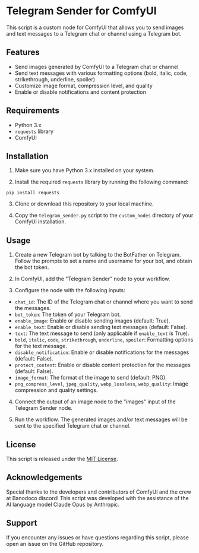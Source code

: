 # Telegram Sender for ComfyUI

This script is a custom node for ComfyUI that allows you to send images and text messages to a Telegram chat or channel using a Telegram bot.

## Features

- Send images generated by ComfyUI to a Telegram chat or channel
- Send text messages with various formatting options (bold, italic, code, strikethrough, underline, spoiler)
- Customize image format, compression level, and quality
- Enable or disable notifications and content protection

## Requirements

- Python 3.x
- `requests` library
- ComfyUI

## Installation

1. Make sure you have Python 3.x installed on your system.

2. Install the required `requests` library by running the following command:

```pip install requests```

3. Clone or download this repository to your local machine.

4. Copy the `telegram_sender.py` script to the `custom_nodes` directory of your ComfyUI installation.

## Usage

1. Create a new Telegram bot by talking to the BotFather on Telegram. Follow the prompts to set a name and username for your bot, and obtain the bot token.

2. In ComfyUI, add the "Telegram Sender" node to your workflow.

3. Configure the node with the following inputs:
- `chat_id`: The ID of the Telegram chat or channel where you want to send the messages.
- `bot_token`: The token of your Telegram bot.
- `enable_image`: Enable or disable sending images (default: True).
- `enable_text`: Enable or disable sending text messages (default: False).
- `text`: The text message to send (only applicable if `enable_text` is True).
- `bold`, `italic`, `code`, `strikethrough`, `underline`, `spoiler`: Formatting options for the text message.
- `disable_notification`: Enable or disable notifications for the messages (default: False).
- `protect_content`: Enable or disable content protection for the messages (default: False).
- `image_format`: The format of the image to send (default: PNG).
- `png_compress_level`, `jpeg_quality`, `webp_lossless`, `webp_quality`: Image compression and quality settings.

4. Connect the output of an image node to the "images" input of the Telegram Sender node.

5. Run the workflow. The generated images and/or text messages will be sent to the specified Telegram chat or channel.

## License

This script is released under the [MIT License](LICENSE).

## Acknowledgements

Special thanks to the developers and contributors of ComfyUI and the crew at Banodoco discord! This script was developed with the assistance of the AI language model Claude Opus by Anthropic.

## Support

If you encounter any issues or have questions regarding this script, please open an issue on the GitHub repository.
